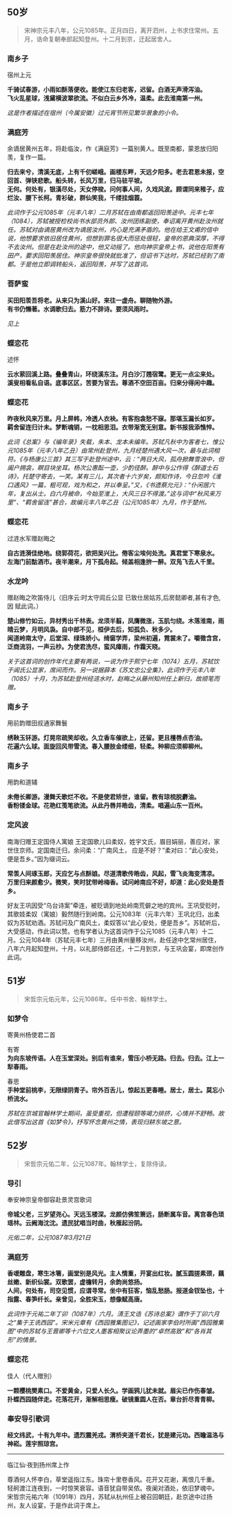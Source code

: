 ## 50岁
>宋神宗元丰八年，公元1085年。正月四日，离开泗州，上书求住常州。五月，诰命复朝奉郎起知登州。十二月到京，迁起居舍人。


### 南乡子
宿州上元

**千骑试春游，小雨如酥落便收。能使江东归老客，迟留。白酒无声滑泻油。   
飞火乱星球，浅黛横波翠欲流。不似白云乡外冷，温柔。此去淮南第一州。**

*这是作者描述在宿州（今属安徽）过元宵节所见繁华景象的小令。*


### 满庭芳
余谪居黄州五年，将赴临汝，作《满庭芳》一篇别黄人。既至南都，蒙恩放归阳羡，复作一篇。

**归去来兮，清溪无底，上有千仞嵯峨。画楼东畔，天远夕阳多。老去君恩未报，空回首、弹铗悲歌。船头转，长风万里，归马驻平坡。   
无何。何处有，银潢尽处，天女停梭。问何事人间，久戏风波。顾谓同来稚子，应烂汝、腰下长柯。青衫破，群仙笑我，千缕挂烟蓑。**


*此词作于公元1085年（元丰八年）二月苏轼在由南都返回阳羡途中。元丰七年（1084），苏轼被授检校尚书水部员外郎、汝州团练副使，奉诏离开黄州赴汝州就任。苏轼对由谪居黄州改为谪居汝州，内心是充满矛盾的。他在给王文甫的信中说，他想要求依旧居住黄州，但想到罪名很大而惩处很轻，皇帝的恩典深厚，不得不去汝州。但是在赴汝州的途中，他又动摇了。他向神宗皇帝上书，说他在阳羡有田产，要求回阳羡居住。神宗皇帝很快就批准了，但诏书下达时，苏轼已经到了南都。于是他立即调转船头，返回阳羡，并写了这首词。*


### 菩萨蛮

**买田阳羡吾将老。从来只为溪山好。来往一虚舟。聊随物外游。    
有书仍懒著。水调歌归去。筋力不辞诗。要须风雨时。**

*见上*


### 蝶恋花
述怀

**云水萦回溪上路。叠叠青山，环绕溪东注。月白沙汀翘宿鹭。更无一点尘来处。   
溪叟相看私自语。底事区区，苦要为官去。尊酒不空田百亩。归来分得闲中趣。**


### 蝶恋花

**昨夜秋风来万里。月上屏帏，冷透人衣袂。有客抱衾愁不寐。那堪玉漏长如岁。   
羁舍留连归计未。梦断魂销，一枕相思泪。衣带渐宽无别意。新书报我添憔悴。**

*此词《总案》与《编年录》失载，朱本、龙本未编年。苏轼凡秋中为客者七，惟公元1085年（元丰八年乙丑）由常州赴登州，九月经楚州遇大风一次，最与此词相符。《与杨康公三首》其三写于赴登州途中，云：“两日大风，孤舟掀舞雪浪中，但阖户拥衾，瞑目块坐耳。杨次公惠酝一壶，少酌径醉。醉中与公作得《醉道士石诗》，托楚守寄去，一笑。某有三儿，其次者十六岁矣，颇知作诗，今日忽吟《淮口遇风》一篇，粗可观，戏为和之，并以奉呈。”又，《书遗蔡允元》：“仆闲居六年，复出从士。白六月被命，今始至淮上，大风三日不得渡。”这与词中“秋风来万里”、“羁舍留连”甚合，故编元丰八年乙丑（公元1085年）九月，作于楚州。*


### 蝶恋花
过涟水军赠赵晦之

**自古涟漪佳绝地。绕郭荷花，欲把吴兴比。倦客尘埃何处洗。真君堂下寒泉水。   
左海门前酤酒市。夜半潮来，月下孤舟起。倾盖相逢拚一醉。双凫飞去人千里。**


### 水龙吟
赠赵晦之吹笛侍儿（旧序云:时太守闾丘公显 已致仕居姑苏,后房懿卿者,甚有才色,因 赋此词。）

**楚山修竹如云，异材秀出千林表。龙须半翦，凤膺微涨，玉肌匀绕。木落淮南，雨晴云梦，月明风袅。自中郎不见，桓伊去后，知孤负、秋多少。    
闻道岭南太守，后堂深、绿珠娇小。绮窗学弄，梁州初遍，霓裳未了。嚼徵含宫，泛商流羽，一声云杪。为使君洗尽，蛮风瘴雨，作霜天晓。**

*关于这首词的创作年代主要有两说，一说为作于熙宁七年（1074）五月，苏轼饮于阊氏公显家，席间而作。另一说据薛本《苏文忠公全集》，此词作于元丰八年（1085）十月，为苏轼赴登州经涟水时，赵晦之从藤州知州任上新归，故顺笔而赠。*

### 南乡子
用前韵赠田叔通家舞鬟

**绣鞅玉钚游。灯晃帘疏笑却收。久立香车催欲上，还留。更且檀唇点杏油。   
花遍六么球。面旋回风带雪流。春入腰肢金缕细，轻柔。种柳应须柳柳州。**

### 南乡子
用韵和道辅

**未倦长卿游。漫舞夭歌烂不收。不是使君矫世，谁留。教有琼梳脱麝油。    
香粉镂金球。花艳红笺笔欲流。从此丹唇并皓齿，清柔。唱遍山东一百州。**


### 定风波
南海归赠王定国侍人寓娘
王定国歌儿曰柔奴，姓宇文氏，眉目娟丽，善应对，家世住京师。定国南迁归，余问柔：“广南风土， 应是不好？”柔对曰：“此心安处，便是吾乡。”因为缀词云。

**常羡人间琢玉郎，天应乞与点酥娘。尽道清歌传皓齿，风起，雪飞炎海变清凉。   
万里归来颜愈少。微笑，笑时犹带岭梅香。试问岭南应不好，却道：此心安处是吾乡。**

好友王巩因受“乌台诗案”牵连，被贬谪到地处岭南荒僻之地的宾州。王巩受贬时，其歌妓柔奴（寓娘）毅然随行到岭南。公元1083年（元丰六年）王巩北归，出柔奴为苏轼劝酒。苏轼问及广南风土，柔奴答以“此心安处，便是吾乡”。苏轼听后，大受感动，作此词以赞。也有学者认为这首词作于公元1085（元丰八年）十二月。公元1084年（苏轼元丰七年）三月由黄州量移汝州，赴任途中乞常州居住，八年六月起知登州，十月，以礼部侍郎召还，十二月到京，与王巩会宴，即席创作此词。

## 51岁
>宋哲宗元佑元年，公元1086年。任中书舍、翰林学士。


### 如梦令
寄黄州杨使君二首


有寄  
**为向东坡传语。人在玉堂深处。别后有谁来，雪压小桥无路。归去。归去。江上一犁春雨。**

春思    
**手种堂前桃李，无限绿阴青子。帘外百舌儿，惊起五更春睡。居士，居士。莫忘小桥流水。**


*苏轼在京城官翰林学士期间，虽受重视，但遭程颐等竭力排挤，心情并不舒畅。故此借写出这首《如梦令》，抒写怀念黄州之情，表现归耕东坡之意。*

## 52岁
>宋哲宗元佑二年，公元1087年。翰林学士，复除侍读。

### 导引
奉安神宗皇帝御容赴景灵宫歌词

**帝城父老，三岁望尧心。天远玉楼深。龙颜仿佛笙箫远，肠断属车音。离宫春色琐瑶林。云阙海沈沈。遗民犹唱当时曲，秋雁起汾阴。**

*元佑二年，公元1087年3月21日*

### 满庭芳

**香叆雕盘，寒生冰箸，画堂别是风光。主人情重，开宴出红妆。腻玉圆搓素颈，藕丝嫩、新织仙裳。双歌罢，虚檐转月，余韵尚悠扬。   
人间，何处有，司空见惯，应谓寻常。坐中有狂客，恼乱愁肠。报道金钗坠也，十指露、春笋纤长。亲曾见，全胜宋玉，想像赋高唐。**

*此词作于元祐二年丁卯（1087年）六月。清王文诰《苏诗总案》谓作于丁卯六月之“集于王诜西园”。宋米元章有《西园雅集图记》，记述画家李伯时所画“西园雅集图”中的苏轼与王晋卿等十六位文人墨客相聚议论弄墨的“卓然高致”和“各肖其形”的情景。*

### 蝶恋花
佳人（代人赠別）

**一颗樱桃樊素口。不爱黄金，只爱人长久。学画鸦儿犹未就。眉尖已作伤春皱。   
扑蝶西园随伴走。花落花开，渐解相思瘦。破镜重圆人在否。章台折尽青青柳。**


### 奉安导引歌词

**经文纬武，十有九年中。遗烈震羌戎。渭桥夹道千君长，犹是建元功。西瞻温洛与神崧。莲宇照琼宫。**

---------------------------------
临江仙·夜到扬州席上作

尊酒何人怀李白，草堂遥指江东。珠帘十里卷香风。花开又花谢，离恨几千重。
轻舸渡江连夜到，一时惊笑衰容。语音犹自带吴侬。夜阑对酒处，依旧梦魂中。
宋哲宗元祐六年（1091年）四月，苏轼从杭州任上被召回朝廷，赴京途中过扬州，友人设宴，于是作此词于席上。


